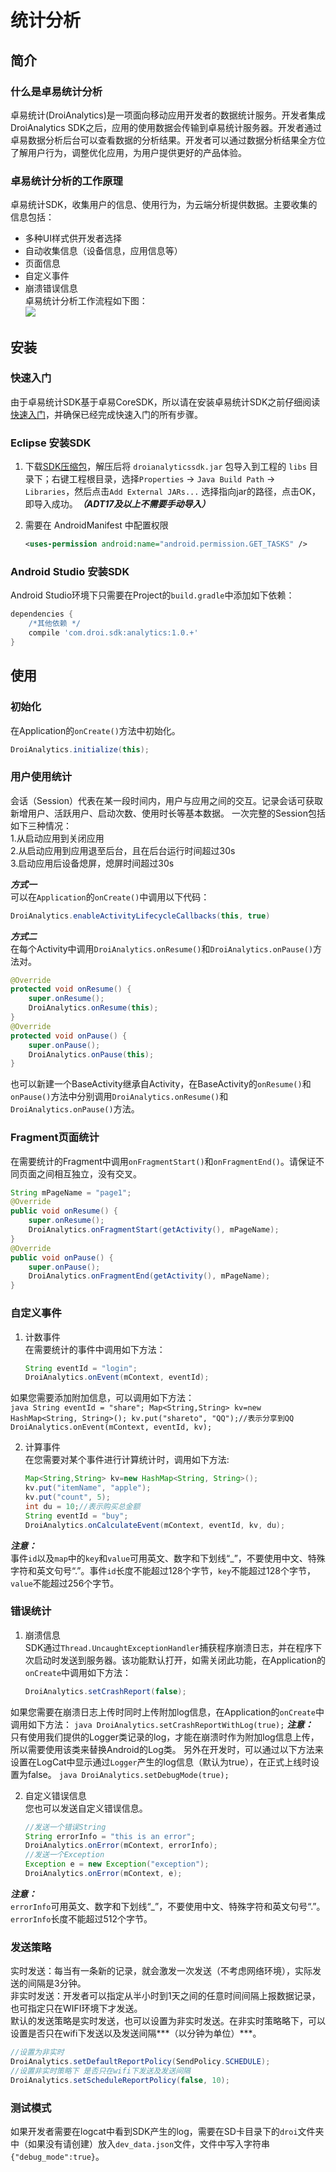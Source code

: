 ﻿# 统计分析

## 简介

### 什么是卓易统计分析
卓易统计(DroiAnalytics)是一项面向移动应用开发者的数据统计服务。开发者集成DroiAnalytics SDK之后，应用的使用数据会传输到卓易统计服务器。开发者通过卓易数据分析后台可以查看数据的分析结果。开发者可以通过数据分析结果全方位了解用户行为，调整优化应用，为用户提供更好的产品体验。  

### 卓易统计分析的工作原理
卓易统计SDK，收集用户的信息、使用行为，为云端分析提供数据。主要收集的信息包括：  
*   多种UI样式供开发者选择
*   自动收集信息（设备信息，应用信息等）  
*   页面信息  
*	自定义事件  
*	崩溃错误信息  
卓易统计分析工作流程如下图：  
![](http://baastest.droi.cn/Uploads/DocFile/5767a8b04ba5c.png) 

## 安装
### 快速入门
由于卓易统计SDK基于卓易CoreSDK，所以请在安装卓易统计SDK之前仔细阅读[快速入门](http://baastest.droi.cn/Index/docStart.html)，并确保已经完成快速入门的所有步骤。

### Eclipse 安装SDK
1. 下载[SDK压缩包]()，解压后将 `droianalyticssdk.jar` 包导入到工程的 `libs` 目录下；右键工程根目录，选择`Properties` -> `Java Build Path` -> `Libraries`，然后点击`Add External JARs...` 选择指向jar的路径，点击OK，即导入成功。***（ADT17及以上不需要手动导入）***

2. 需要在 AndroidManifest 中配置权限

    ``` xml
    <uses-permission android:name="android.permission.GET_TASKS" />
    ```

### Android Studio 安装SDK
Android Studio环境下只需要在Project的`build.gradle`中添加如下依赖：
``` groovy
dependencies {
    /*其他依赖 */
    compile 'com.droi.sdk:analytics:1.0.+'
}
```

## 使用

### 初始化
在Application的`onCreate()`方法中初始化。
``` java
DroiAnalytics.initialize(this);
```
### 用户使用统计
会话（Session）代表在某一段时间内，用户与应用之间的交互。记录会话可获取新增用户、活跃用户、启动次数、使用时长等基本数据。
一次完整的Session包括如下三种情况：  
1.从启动应用到关闭应用  
2.从启动应用到应用退至后台，且在后台运行时间超过30s  
3.启动应用后设备熄屏，熄屏时间超过30s  

***方式一***  
可以在`Application`的`onCreate()`中调用以下代码：
``` java
DroiAnalytics.enableActivityLifecycleCallbacks(this, true)
```

***方式二***  
在每个Activity中调用`DroiAnalytics.onResume()`和`DroiAnalytics.onPause()`方法对。  
``` java
@Override
protected void onResume() {
    super.onResume();
    DroiAnalytics.onResume(this);
}
@Override
protected void onPause() {
    super.onPause();
    DroiAnalytics.onPause(this);
}
```
也可以新建一个BaseActivity继承自Activity，在BaseActivity的`onResume()`和`onPause()`方法中分别调用`DroiAnalytics.onResume()`和`DroiAnalytics.onPause()`方法。  

### Fragment页面统计
在需要统计的Fragment中调用`onFragmentStart()`和`onFragmentEnd()`。请保证不同页面之间相互独立，没有交叉。  
``` java
String mPageName = "page1";
@Override
public void onResume() {
    super.onResume();
    DroiAnalytics.onFragmentStart(getActivity(), mPageName);
}
@Override
public void onPause() {
    super.onPause();
    DroiAnalytics.onFragmentEnd(getActivity(), mPageName);
}
```
### 自定义事件
1. 计数事件  
在需要统计的事件中调用如下方法：  
    ``` java
    String eventId = "login";
    DroiAnalytics.onEvent(mContext, eventId);
    ```
如果您需要添加附加信息，可以调用如下方法：  
    ``` java
    String eventId = "share";
    Map<String,String> kv=new HashMap<String, String>();
    kv.put("shareto", "QQ");//表示分享到QQ
    DroiAnalytics.onEvent(mContext, eventId, kv);
    ```

2. 计算事件  
在您需要对某个事件进行计算统计时，调用如下方法:  
    ``` java
    Map<String,String> kv=new HashMap<String, String>();
    kv.put("itemName", "apple");
    kv.put("count", 5);
    int du = 10;//表示购买总金额
    String eventId = "buy";
    DroiAnalytics.onCalculateEvent(mContext, eventId, kv, du);
    ```

***注意：***  
事件`id`以及`map`中的`key`和`value`可用英文、数字和下划线“_”，不要使用中文、特殊字符和英文句号“.”。事件`id`长度不能超过128个字节，`key`不能超过128个字节，`value`不能超过256个字节。

### 错误统计
1. 崩溃信息  
SDK通过`Thread.UncaughtExceptionHandler`捕获程序崩溃日志，并在程序下次启动时发送到服务器。该功能默认打开，如需关闭此功能，在Application的`onCreate`中调用如下方法：
	``` java
	DroiAnalytics.setCrashReport(false);
	```
如果您需要在崩溃日志上传时同时上传附加log信息，在Application的`onCreate`中调用如下方法：
	``` java
	DroiAnalytics.setCrashReportWithLog(true);
	```
***注意：***  
只有使用我们提供的Logger类记录的log，才能在崩溃时作为附加log信息上传，所以需要使用该类来替换Android的Log类。
另外在开发时，可以通过以下方法来设置在LogCat中显示通过`Logger`产生的log信息（默认为true），在正式上线时设置为false。
	``` java
	DroiAnalytics.setDebugMode(true);
	```

2. 自定义错误信息  
您也可以发送自定义错误信息。
	``` java
	//发送一个错误String
	String errorInfo = "this is an error";
	DroiAnalytics.onError(mContext, errorInfo);
	//发送一个Exception
	Exception e = new Exception("exception");
	DroiAnalytics.onError(mContext, e);
	```
***注意：***  
`errorInfo`可用英文、数字和下划线“_”，不要使用中文、特殊字符和英文句号“.”。`errorInfo`长度不能超过512个字节。

### 发送策略
实时发送：每当有一条新的记录，就会激发一次发送（不考虑网络环境），实际发送的间隔是3分钟。  
非实时发送：开发者可以指定从半小时到1天之间的任意时间间隔上报数据记录，也可指定只在WIFI环境下才发送。  
默认的发送策略是实时发送，也可以设置为非实时发送。在非实时策略略下，可以设置是否只在wifi下发送以及发送间隔***（以分钟为单位）***。
``` java
//设置为非实时
DroiAnalytics.setDefaultReportPolicy(SendPolicy.SCHEDULE);
//设置非实时策略下 是否只在wifi下发送及发送间隔
DroiAnalytics.setScheduleReportPolicy(false, 10);
```

### 测试模式
如果开发者需要在logcat中看到SDK产生的log，需要在SD卡目录下的`droi`文件夹中（如果没有请创建）放入`dev_data.json`文件，文件中写入字符串 `{"debug_mode":true}`。

